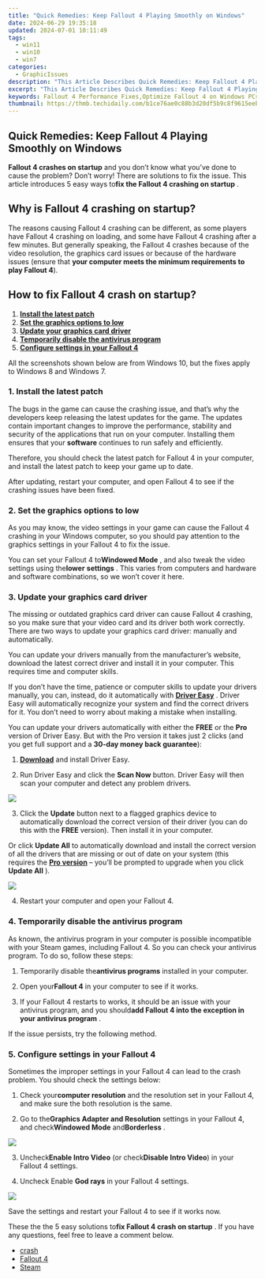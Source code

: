 ```yaml
---
title: "Quick Remedies: Keep Fallout 4 Playing Smoothly on Windows"
date: 2024-06-29 19:35:18
updated: 2024-07-01 10:11:49
tags:
  - win11
  - win10
  - win7
categories:
  - GraphicIssues
description: "This Article Describes Quick Remedies: Keep Fallout 4 Playing Smoothly on Windows"
excerpt: "This Article Describes Quick Remedies: Keep Fallout 4 Playing Smoothly on Windows"
keywords: Fallout 4 Performance Fixes,Optimize Fallout 4 on Windows PCs,Resolve Fallout 4 Crashes,Enhance Fallout 4 Gaming Experience,Fallout 4 System Tweaks for Windows,Streamline Fallout 4 Gameplay,Fallout 4 Stability Tips for PC Gaming
thumbnail: https://thmb.techidaily.com/b1ce76ae0c88b3d20df5b9c8f9615eeb430e607a937f57852fbde96fd0399adc.jpg
---
```


## Quick Remedies: Keep Fallout 4 Playing Smoothly on Windows

**Fallout 4 crashes on startup** and you don’t know what you’ve done to cause the problem? Don’t worry! There are solutions to fix the issue. This article introduces 5 easy ways to**fix the Fallout 4 crashing on startup** .

## Why is Fallout 4 crashing on startup?

 The reasons causing Fallout 4 crashing can be different, as some players have Fallout 4 crashing on loading, and some have Fallout 4 crashing after a few minutes. But generally speaking, the Fallout 4 crashes because of the video resolution, the graphics card issues or because of the hardware issues (ensure that **your computer meets the minimum requirements to play Fallout 4**).

## How to fix Fallout 4 crash on startup?

1. [**Install the latest patch**](#Way1)
2. [**Set the graphics options to low**](#Way5)
3. [**Update your graphics card driver**](#Way2)
4. [**Temporarily disable the antivirus program**](#Way3)
5. [**Configure settings in your Fallout 4**](#Way4)

 All the screenshots shown below are from Windows 10, but the fixes apply to Windows 8 and Windows 7.

### **1\. Install the latest patch**

 The bugs in the game can cause the crashing issue, and that’s why the developers keep releasing the latest updates for the game. The updates  contain important changes to improve the performance, stability and security of the applications that run on your computer. Installing them ensures that your **software**  continues to run safely and efficiently.

 Therefore, you should check the latest patch for Fallout 4 in your computer, and install the latest patch to keep your game up to date.

 After updating, restart your computer, and open Fallout 4 to see if the crashing issues have been fixed.

### **2\. Set the graphics options to low**

 As you may know, the video settings in your game can cause the Fallout 4 crashing in your Windows computer, so you should pay attention to the graphics settings in your Fallout 4 to fix the issue.

 You can set your Fallout 4 to**Windowed Mode** , and also tweak the video settings using the**lower** **settings** . This varies from computers and hardware and software combinations, so we won’t cover it here.

### **3\. Update your graphics card driver**

 The missing or outdated graphics card driver can cause Fallout 4 crashing, so you make sure that your video card and its driver both work correctly. There are two ways to update your graphics card driver: manually and automatically.

 You can update your drivers manually from the  manufacturer’s website, download the latest correct driver and install it in your computer. This requires time and computer skills.

 If you don’t have the time, patience or computer skills to update your drivers manually, you can, instead, do it automatically with **[Driver Easy](https://tools.techidaily.com/drivereasy/download/)**  . Driver Easy will automatically recognize your system and find the correct drivers for it. You don’t need to worry about making a mistake when installing.

 You can update your drivers automatically with either the **FREE**   or the **Pro**   version of Driver Easy. But with the Pro version it takes just 2 clicks (and you get full support and a **30-day money back guarantee**):

 1) **[Download](https://tools.techidaily.com/drivereasy/download/)**  and install Driver Easy.

 2) Run Driver Easy and click the **Scan Now**   button. Driver Easy will then scan your computer and detect any problem drivers.

![](https://images.drivereasy.com/wp-content/uploads/2018/05/img_5af033e1bbdc0.png)

 3) Click the **Update**   button next to a flagged graphics device to automatically download the correct version of their driver (you can do this with the **FREE**   version). Then install it in your computer.

 Or click **Update All**   to automatically download and install the correct version of all the drivers that are missing or out of date on your system (this requires the **[Pro version](https://tools.techidaily.com/drivereasy/download/)**  – you’ll be prompted to upgrade when you click **Update All** ).

![](https://images.drivereasy.com/wp-content/uploads/2018/03/img_5aa10ea1b4f5e.jpg)

4) Restart your computer and open your Fallout 4.

### **4\. Temporarily disable the antivirus program**

 As known, the antivirus program in your computer is possible incompatible with your Steam games, including Fallout 4\. So you can check your antivirus program. To do so, follow these steps:

 1) Temporarily disable the**antivirus programs** installed in your computer.

 2) Open your**Fallout 4** in your computer to see if it works.

 3) If your Fallout 4 restarts to works, it should be an issue with your antivirus program, and you should**add Fallout 4 into the exception in your antivirus program** .

If the issue persists, try the following method.

### **5\. Configure settings in your Fallout 4**

 Sometimes the improper settings in your Fallout 4 can lead to the crash problem. You should check the settings below:

 1) Check your**computer resolution** and the resolution set in your Fallout 4, and make sure the both resolution is the same.

 2) Go to the**Graphics Adapter and Resolution** settings in your Fallout 4, and check**Windowed Mode** and**Borderless** .

![](https://images.drivereasy.com/wp-content/uploads/2018/03/img_5abdd59344ec9.png)

 3) Uncheck**Enable Intro Video** (or check**Disable Intro Video**) in your Fallout 4 settings.

 4) Uncheck Enable **God rays** in your Fallout 4 settings.

![](https://images.drivereasy.com/wp-content/uploads/2018/03/img_5abdd817e89a3.jpg)

Save the settings and restart your Fallout 4 to see if it works now.

 These the the 5 easy solutions to**fix Fallout 4 crash on startup** . If you have any questions, feel free to leave a comment below.

* [crash](https://tools.techidaily.com/drivereasy/download/)
* [Fallout 4](https://tools.techidaily.com/drivereasy/download/)
* [Steam](https://tools.techidaily.com/drivereasy/download/)

<ins class="adsbygoogle"
     style="display:block"
     data-ad-format="autorelaxed"
     data-ad-client="ca-pub-7571918770474297"
     data-ad-slot="1223367746"></ins>



<ins class="adsbygoogle"
     style="display:block"
     data-ad-client="ca-pub-7571918770474297"
     data-ad-slot="8358498916"
     data-ad-format="auto"
     data-full-width-responsive="true"></ins>
